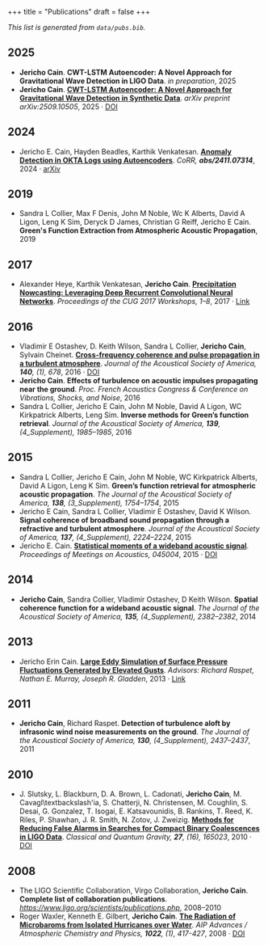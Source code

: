 +++
title = "Publications"
draft = false
+++

_This list is generated from `data/pubs.bib`._


## 2025

- **Jericho Cain**. **CWT-LSTM Autoencoder: A Novel Approach for Gravitational Wave Detection in LIGO Data**. *in preparation*, 2025
- **Jericho Cain**. **[CWT-LSTM Autoencoder: A Novel Approach for Gravitational Wave Detection in Synthetic Data](https://doi.org/10.48550/arXiv.2509.10505)**. *arXiv preprint arXiv:2509.10505*, 2025 · [DOI](https://doi.org/10.48550/arXiv.2509.10505)

## 2024

- Jericho E. Cain, Hayden Beadles, Karthik Venkatesan. **[Anomaly Detection in OKTA Logs using Autoencoders](https://arxiv.org/abs/2411.07314)**. *CoRR, **abs/2411.07314***, 2024 · [arXiv](https://arxiv.org/abs/2411.07314)

## 2019

- Sandra L Collier, Max F Denis, John M Noble, Wc K Alberts, David A Ligon, Leng K Sim, Deryck D James, Christian G Reiff, Jericho E Cain. **Green's Function Extraction from Atmospheric Acoustic Propagation**, 2019

## 2017

- Alexander Heye, Karthik Venkatesan, **Jericho Cain**. **[Precipitation Nowcasting: Leveraging Deep Recurrent Convolutional Neural Networks](https://cug.org/proceedings/cug2017_proceedings/includes/files/pap155s2-file1.pdf)**. *Proceedings of the CUG 2017 Workshops, 1–8*, 2017 · [Link](https://cug.org/proceedings/cug2017_proceedings/includes/files/pap155s2-file1.pdf)

## 2016

- Vladimir E Ostashev, D. Keith Wilson, Sandra L Collier, **Jericho Cain**, Sylvain Cheinet. **[Cross-frequency coherence and pulse propagation in a turbulent atmosphere](https://doi.org/10.1121/1.4959003)**. *Journal of the Acoustical Society of America, **140**, (1), 678*, 2016 · [DOI](https://doi.org/10.1121/1.4959003)
- **Jericho Cain**. **Effects of turbulence on acoustic impulses propagating near the ground**. *Proc. French Acoustics Congress & Conference on Vibrations, Shocks, and Noise*, 2016
- Sandra L Collier, Jericho E Cain, John M Noble, David A Ligon, WC Kirkpatrick Alberts, Leng Sim. **Inverse methods for Green’s function retrieval**. *Journal of the Acoustical Society of America, **139**, (4\_Supplement), 1985–1985*, 2016

## 2015

- Sandra L Collier, Jericho E Cain, John M Noble, WC Kirkpatrick Alberts, David A Ligon, Leng K Sim. **Green’s function retrieval for atmospheric acoustic propagation**. *The Journal of the Acoustical Society of America, **138**, (3\_Supplement), 1754–1754*, 2015
- Jericho E Cain, Sandra L Collier, Vladimir E Ostashev, David K Wilson. **Signal coherence of broadband sound propagation through a refractive and turbulent atmosphere**. *Journal of the Acoustical Society of America, **137**, (4\_Supplement), 2224–2224*, 2015
- Jericho E. Cain. **[Statistical moments of a wideband acoustic signal](https://doi.org/10.1121/2.0000062)**. *Proceedings of Meetings on Acoustics, 045004*, 2015 · [DOI](https://doi.org/10.1121/2.0000062)

## 2014

- **Jericho Cain**, Sandra Collier, Vladimir Ostashev, D Keith Wilson. **Spatial coherence function for a wideband acoustic signal**. *The Journal of the Acoustical Society of America, **135**, (4\_Supplement), 2382–2382*, 2014

## 2013

- Jericho Erin Cain. **[Large Eddy Simulation of Surface Pressure Fluctuations Generated by Elevated Gusts](https://egrove.olemiss.edu/etd/771/)**. *Advisors: Richard Raspet, Nathan E. Murray, Joseph R. Gladden*, 2013 · [Link](https://egrove.olemiss.edu/etd/771/)

## 2011

- **Jericho Cain**, Richard Raspet. **Detection of turbulence aloft by infrasonic wind noise measurements on the ground**. *The Journal of the Acoustical Society of America, **130**, (4\_Supplement), 2437–2437*, 2011

## 2010

- J. Slutsky, L. Blackburn, D. A. Brown, L. Cadonati, **Jericho Cain**, M. Cavagl\textbackslash\'ia, S. Chatterji, N. Christensen, M. Coughlin, S. Desai, G. Gonzalez, T. Isogai, E. Katsavounidis, B. Rankins, T. Reed, K. Riles, P. Shawhan, J. R. Smith, N. Zotov, J. Zweizig. **[Methods for Reducing False Alarms in Searches for Compact Binary Coalescences in LIGO Data](https://doi.org/10.1088/0264-9381/27/16/165023)**. *Classical and Quantum Gravity, **27**, (16), 165023*, 2010 · [DOI](https://doi.org/10.1088/0264-9381/27/16/165023)

## 2008

- The LIGO Scientific Collaboration, Virgo Collaboration, **Jericho Cain**. **Complete list of collaboration publications**. *https://www.ligo.org/scientists/publications.php*, 2008–2010
- Roger Waxler, Kenneth E. Gilbert, **Jericho Cain**. **[The Radiation of Microbaroms from Isolated Hurricanes over Water](https://doi.org/10.1063/1.2838136)**. *AIP Advances / Atmospheric Chemistry and Physics, **1022**, (1), 417-427*, 2008 · [DOI](https://doi.org/10.1063/1.2838136)
